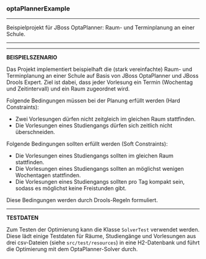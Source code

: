### optaPlannerExample
-----
Beispielprojekt für JBoss OptaPlanner: Raum- und Terminplanung an einer Schule.

-----


-----

**BEISPIELSZENARIO**

Das Projekt implementiert beispielhaft die (stark vereinfachte) Raum- und Terminplanung an einer Schule
auf Basis von JBoss OptaPlanner und JBoss Drools Expert. Ziel ist dabei, dass jeder Vorlesung ein Termin
(Wochentag und Zeitintervall) und ein Raum zugeordnet wird.

Folgende Bedingungen müssen bei der Planung erfüllt werden (Hard Constraints):
- Zwei Vorlesungen dürfen nicht zeitgleich im gleichen Raum stattfinden.
- Die Vorlesungen eines Studiengangs dürfen sich zeitlich nicht überschneiden.

Folgende Bedingungen sollten erfüllt werden (Soft Constraints):
- Die Vorlesungen eines Studiengangs sollten im gleichen Raum stattfinden.
- Die Vorlesungen eines Studiengangs sollten an möglichst wenigen Wochentagen stattfinden.
- Die Vorlesungen eines Studiengangs sollten pro Tag kompakt sein, sodass es möglichst keine Freistunden gibt.

Diese Bedingungen werden durch Drools-Regeln formuliert.

-----


**TESTDATEN**

Zum Testen der Optimierung kann die Klasse `SolverTest` verwendet werden. Diese lädt einige Testdaten für Räume, Studiengänge
und Vorlesungen aus drei csv-Dateien (siehe `src/test/resources`) in eine H2-Datenbank und führt die Optimierung mit
dem OptaPlanner-Solver durch.


